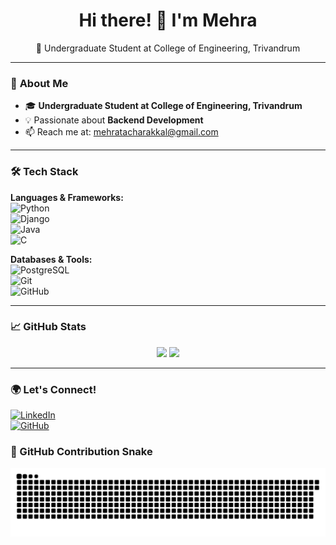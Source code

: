 <h1 align="center">Hi there! 👋 I'm Mehra</h1>  
<p align="center">
🚀 Undergraduate Student at College of Engineering, Trivandrum  
</p>  

---

### 🔹 **About Me**  
- 🎓 **Undergraduate Student at College of Engineering, Trivandrum**  
- 💡 Passionate about **Backend Development**  
- 📫 Reach me at: mehratacharakkal@gmail.com  

---

### 🛠 **Tech Stack**  
**Languages & Frameworks:**  
![Python](https://img.shields.io/badge/Python-3776AB?style=for-the-badge&logo=python&logoColor=white)  
![Django](https://img.shields.io/badge/Django-092E20?style=for-the-badge&logo=django&logoColor=white)  
![Java](https://img.shields.io/badge/Java-007396?style=for-the-badge&logo=java&logoColor=white)  
![C](https://img.shields.io/badge/C-00599C?style=for-the-badge&logo=c&logoColor=white)  

**Databases & Tools:**  
![PostgreSQL](https://img.shields.io/badge/PostgreSQL-316192?style=for-the-badge&logo=postgresql&logoColor=white)   
![Git](https://img.shields.io/badge/Git-F05032?style=for-the-badge&logo=git&logoColor=white)  
![GitHub](https://img.shields.io/badge/GitHub-181717?style=for-the-badge&logo=github&logoColor=white)  

---

### 📈 **GitHub Stats**  
<p align="center">
<img src="https://github-readme-stats.vercel.app/api?username=Mehraayisha&show_icons=true&theme=dark" width="400px">
<img src="https://github-readme-streak-stats.herokuapp.com/?user=Mehraayisha&theme=dark" width="400px">
</p>

---

### 🌍 **Let's Connect!**  
[![LinkedIn](https://img.shields.io/badge/LinkedIn-blue?style=for-the-badge&logo=linkedin&logoColor=white)](https://www.linkedin.com/in/mehra-ayisha-91bb0a291?utm_source=share&utm_campaign=share_via&utm_content=profile&utm_medium=android_app)  
[![GitHub](https://img.shields.io/badge/GitHub-000?style=for-the-badge&logo=github&logoColor=white)](https://github.com/Mehraayisha)  


### 🐍 GitHub Contribution Snake

![Snake animation](https://raw.githubusercontent.com/Mehraayisha/Mehraayisha/output/github-contribution-grid-snake-dark.svg)





<!---
Mehraayisha/Mehraayisha is a ✨ special ✨ repository because its `README.md` (this file) appears on your GitHub profile.
You can click the Preview link to take a look at your changes.
--->
